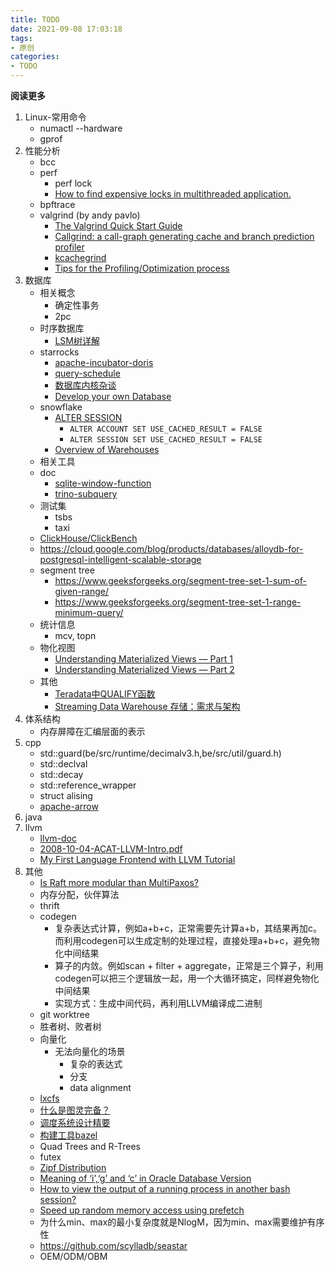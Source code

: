 ```yaml
---
title: TODO
date: 2021-09-08 17:03:18
tags: 
- 原创
categories: 
- TODO
---
```


**阅读更多**

<!--more-->

1. Linux-常用命令
    * numactl --hardware
    * gprof
1. 性能分析
    * bcc
    * perf
        * perf lock
        * [How to find expensive locks in multithreaded application.](https://easyperf.net/blog/2019/10/12/MT-Perf-Analysis-part2)
    * bpftrace
    * valgrind (by andy pavlo)
        * [The Valgrind Quick Start Guide](http://valgrind.org/docs/manual/quick-start.html)
        * [Callgrind: a call-graph generating cache and branch prediction profiler](https://valgrind.org/docs/manual/cl-manual.html)
        * [kcachegrind](https://kcachegrind.github.io/html/Usage.html)
        * [Tips for the Profiling/Optimization process](https://kcachegrind.github.io/html/Tips.html)
1. 数据库
    * 相关概念
        * 确定性事务
        * 2pc
    * 时序数据库
        * [LSM树详解](https://zhuanlan.zhihu.com/p/181498475)
    * starrocks
        * [apache-incubator-doris](https://github.com/apache/incubator-doris/wiki)
        * [query-schedule](https://15445.courses.cs.cmu.edu/fall2020/schedule.html)
        * [数据库内核杂谈](https://www.infoq.cn/theme/46)
        * [Develop your own Database](https://hpi.de/plattner/teaching/archive/winter-term-201819/develop-your-own-database.html)
    * snowflake
        * [ALTER SESSION](https://docs.snowflake.com/en/sql-reference/sql/alter-session.html)
            * `ALTER ACCOUNT SET USE_CACHED_RESULT = FALSE`
            * `ALTER SESSION SET USE_CACHED_RESULT = FALSE`
        * [Overview of Warehouses](https://docs.snowflake.com/en/user-guide/warehouses-overview.html#warehouse-size)
    * 相关工具
    * doc
        * [sqlite-window-function](https://www.sqlite.org/windowfunctions.html)
        * [trino-subquery](https://docs.google.com/document/d/18HN7peS2eR8lZsErqcmnoWyMEPb6p4OQeidH1JP_EkA)
    * 测试集
        * tsbs
        * taxi
    * [ClickHouse/ClickBench](https://github.com/ClickHouse/ClickBench)
    * https://cloud.google.com/blog/products/databases/alloydb-for-postgresql-intelligent-scalable-storage
    * segment tree
        * https://www.geeksforgeeks.org/segment-tree-set-1-sum-of-given-range/
        * https://www.geeksforgeeks.org/segment-tree-set-1-range-minimum-query/
    * 统计信息
        * mcv, topn
    * 物化视图
        * [Understanding Materialized Views — Part 1](https://medium.com/event-driven-utopia/understanding-materialized-views-bb18206f1782)
        * [Understanding Materialized Views — Part 2](https://medium.com/event-driven-utopia/understanding-materialized-views-part-2-ae957d40a403)
    * 其他
        * [Teradata中QUALIFY函数](https://zhuanlan.zhihu.com/p/53599236)
        * [Streaming Data Warehouse 存储：需求与架构](https://mp.weixin.qq.com/s/ptRJY4jAmZrDmwMYCd9mjA)
1. 体系结构
    * 内存屏障在汇编层面的表示
1. cpp
    * std::guard(be/src/runtime/decimalv3.h,be/src/util/guard.h)
    * std::declval
    * std::decay
    * std::reference_wrapper
    * struct alising
    * [apache-arrow](https://github.com/apache/arrow)
1. java
1. llvm
    * [llvm-doc](https://llvm.org/docs/)
    * [2008-10-04-ACAT-LLVM-Intro.pdf](https://llvm.org/pubs/2008-10-04-ACAT-LLVM-Intro.pdf)
    * [My First Language Frontend with LLVM Tutorial](https://llvm.org/docs/tutorial/MyFirstLanguageFrontend/index.html)
1. 其他
    * [Is Raft more modular than MultiPaxos?](https://maheshba.bitbucket.io/blog/2021/12/14/Modularity.html)
    * 内存分配，伙伴算法
    * thrift
    * codegen
        * 复杂表达式计算，例如a+b+c，正常需要先计算a+b，其结果再加c。而利用codegen可以生成定制的处理过程，直接处理a+b+c，避免物化中间结果
        * 算子的内敛。例如scan + filter + aggregate，正常是三个算子，利用codegen可以把三个逻辑放一起，用一个大循环搞定，同样避免物化中间结果
        * 实现方式：生成中间代码，再利用LLVM编译成二进制
    * git worktree
    * 胜者树、败者树
    * 向量化
        * 无法向量化的场景
            * 复杂的表达式
            * 分支
            * data alignment
    * [lxcfs](https://github.com/lxc/lxcfs)
    * [什么是图灵完备？](https://www.zhihu.com/question/20115374/answer/288346717)
    * [调度系统设计精要](https://draveness.me/system-design-scheduler/)
    * [构建工具bazel](https://github.com/bazelbuild/bazel)
    * Quad Trees and R-Trees
    * futex
    * [Zipf Distribution](https://www.sciencedirect.com/topics/computer-science/zipf-distribution)
    * [Meaning of ‘i’,‘g’ and ‘c’ in Oracle Database Version](https://www.linkedin.com/pulse/meaning-ig-c-oracle-database-version-piyush-prakash)
    * [How to view the output of a running process in another bash session?](https://unix.stackexchange.com/questions/58550/how-to-view-the-output-of-a-running-process-in-another-bash-session)
    * [Speed up random memory access using prefetch](https://stackoverflow.com/questions/40950254/speed-up-random-memory-access-using-prefetch)
    * 为什么min、max的最小复杂度就是NlogM，因为min、max需要维护有序性
    * https://github.com/scylladb/seastar
    * OEM/ODM/OBM